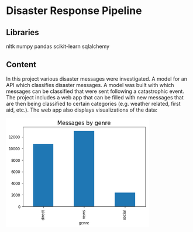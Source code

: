 # Disaster Response Pipeline

## Libraries
nltk
numpy
pandas
scikit-learn
sqlalchemy

## Content
In this project various disaster messages were investigated. A model for an API which classifies disaster messages. A model was built with which messages can be classified that were sent following a catastrophic event. The project includes a web app that can be filled with new messages that are then being classified to certain categories (e.g. weather related, first aid, etc.). The web app also displays visualizations of the data:

![Messages_by genre](/images/Messages_Genre.png)
